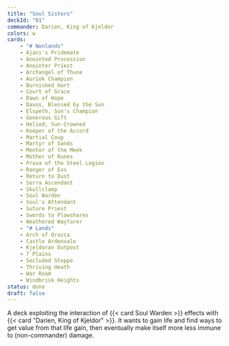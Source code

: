 ```yaml
---
title: "Soul Sisters"
deckId: "01"
commander: Darien, King of Kjeldor
colors: w
cards:
    - "# Nonlands"
    - Ajani's Pridemate
    - Anointed Procession
    - Anointer Priest
    - Archangel of Thune
    - Auriok Champion
    - Burnished Hart
    - Court of Grace
    - Dawn of Hope
    - Daxos, Blessed by the Sun
    - Elspeth, Sun's Champion
    - Generous Gift
    - Heliod, Sun-Crowned
    - Keeper of the Accord
    - Martial Coup
    - Martyr of Sands
    - Mentor of the Meek
    - Mother of Runes
    - Prava of the Steel Legion
    - Ranger of Eos
    - Return to Dust
    - Serra Ascendant
    - Skullclamp
    - Soul Warden
    - Soul's Attendant
    - Suture Priest
    - Swords to Plowshares
    - Weathered Wayfarer
    - "# Lands"
    - Arch of Orazca
    - Castle Ardenvale
    - Kjeldoran Outpost
    - 7 Plains
    - Secluded Steppe
    - Thriving Heath
    - War Room
    - Windbrisk Heights
status: done
draft: false
---
```


A deck exploiting the interaction of {{< card Soul Warden >}} effects with {{< card "Darien, King of Kjeldor" >}}. It wants to gain life and find ways to get value from that life gain, then eventually make itself more less immune to (non-commander) damage.